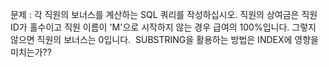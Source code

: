문제 : 각 직원의 보너스를 계산하는 SQL 쿼리를 작성하십시오. 직원의 상여금은 직원 ID가 홀수이고 직원 이름이 'M'으로 시작하지 않는 경우 급여의 100%입니다. 그렇지 않으면 직원의 보너스는 0입니다.
​
SUBSTRING을 활용하는 방법은 INDEX에 영향을 미치는가??